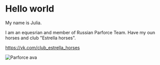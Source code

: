 # Hello world

My name is Julia.

I am an equesrian and member of Russian Parforce Team. Have my oun horses and club "Estrella horses".

https://vk.com/club_estrella_horses

![Parforce ava](https://user-images.githubusercontent.com/129967470/233865306-6da67177-f590-4912-a4af-20828f1e3b09.png)
